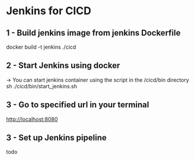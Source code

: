 # Jenkins for CICD

## 1 - Build jenkins image from jenkins Dockerfile

docker build -t jenkins ./cicd

## 2 - Start Jenkins using docker

-> You can start jenkins container using the script in the /cicd/bin directory
sh ./cicd/bin/start_jenkins.sh

## 3 - Go to specified url in your terminal

<http://localhost:8080>

## 3 - Set up Jenkins pipeline

todo
